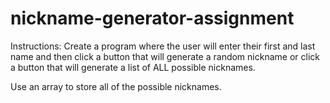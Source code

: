 # nickname-generator-assignment
 
Instructions: 
Create a program where the user will enter their first and last name and then click a button that will generate a random nickname or click a button that will generate a list of ALL possible nicknames.

Use an array to store all of the possible nicknames.
